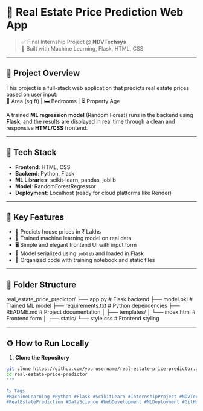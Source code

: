 # 🏡 Real Estate Price Prediction Web App

> ✅ Final Internship Project @ **NDVTechsys**  
> 🚀 Built with Machine Learning, Flask, HTML, CSS

---

## 📌 Project Overview

This project is a full-stack web application that predicts real estate prices based on user input:  
📏 Area (sq ft) | 🛏 Bedrooms | ⏳ Property Age

A trained **ML regression model** (Random Forest) runs in the backend using **Flask**, and the results are displayed in real time through a clean and responsive **HTML/CSS** frontend.

---

## 🧠 Tech Stack

- **Frontend**: HTML, CSS
- **Backend**: Python, Flask
- **ML Libraries**: scikit-learn, pandas, joblib
- **Model**: RandomForestRegressor
- **Deployment**: Localhost (ready for cloud platforms like Render)

---

## 🧪 Key Features

- 🔢 Predicts house prices in ₹ Lakhs
- 🧠 Trained machine learning model on real data
- 🖥️ Simple and elegant frontend UI with input form
- 💾 Model serialized using `joblib` and loaded in Flask
- 📁 Organized code with training notebook and static files

---

## 📂 Folder Structure

real_estate_price_predictor/
├── app.py # Flask backend
├── model.pkl # Trained ML model
├── requirements.txt # Python dependencies
├── README.md # Project documentation
│
├── templates/
│ └── index.html # Frontend form 
│
├── static/
└── style.css # Frontend styling


---

## ⚙️ How to Run Locally

1. **Clone the Repository**
```bash
git clone https://github.com/yourusername/real-estate-price-predictor.git
cd real-estate-price-predictor
"""

🏷️ Tags
#MachineLearning #Python #Flask #ScikitLearn #InternshipProject #NDVTechsys
#RealEstatePrediction #DataScience #WebDevelopment #MLDeployment #GitHubPortfolio